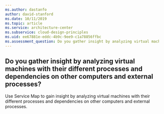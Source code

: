 ```yaml
---
ms.author: dastanfo
author: david-stanford
ms.date: 10/11/2019
ms.topic: article
ms.service: architecture-center
ms.subservice: cloud-design-principles
ms.uid: ee67881e-eddc-4b9c-9ee9-c1a78856ffbc
ms.assessment_question: Do you gather insight by analyzing virtual machines with their different processes and dependencies on other computers and external processes?
---
```

## Do you gather insight by analyzing virtual machines with their different processes and dependencies on other computers and external processes?

Use Service Map to gain insight by analyzing virtual machines with their different processes and dependencies on other computers and external processes.
